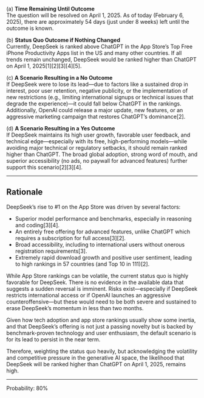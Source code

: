 (a) **Time Remaining Until Outcome**  
The question will be resolved on April 1, 2025. As of today (February 6, 2025), there are approximately 54 days (just under 8 weeks) left until the outcome is known.

(b) **Status Quo Outcome if Nothing Changed**  
Currently, DeepSeek is ranked above ChatGPT in the App Store’s Top Free iPhone Productivity Apps list in the US and many other countries. If all trends remain unchanged, DeepSeek would be ranked higher than ChatGPT on April 1, 2025[1][2][3][4][5].

(c) **A Scenario Resulting in a No Outcome**  
If DeepSeek were to lose its lead—due to factors like a sustained drop in interest, poor user retention, negative publicity, or the implementation of new restrictions (e.g., limiting international signups or technical issues that degrade the experience)—it could fall below ChatGPT in the rankings. Additionally, OpenAI could release a major update, new features, or an aggressive marketing campaign that restores ChatGPT’s dominance[2].

(d) **A Scenario Resulting in a Yes Outcome**  
If DeepSeek maintains its high user growth, favorable user feedback, and technical edge—especially with its free, high-performing models—while avoiding major technical or regulatory setbacks, it should remain ranked higher than ChatGPT. The broad global adoption, strong word of mouth, and superior accessibility (no ads, no paywall for advanced features) further support this scenario[2][3][4].

---

## Rationale

DeepSeek’s rise to #1 on the App Store was driven by several factors:
- Superior model performance and benchmarks, especially in reasoning and coding[3][4].
- An entirely free offering for advanced features, unlike ChatGPT which requires a subscription for full access[3][2].
- Broad accessibility, including to international users without onerous registration requirements[3].
- Extremely rapid download growth and positive user sentiment, leading to high rankings in 57 countries (and Top 10 in 111)[2].

While App Store rankings can be volatile, the current status quo is highly favorable for DeepSeek. There is no evidence in the available data that suggests a sudden reversal is imminent. Risks exist—especially if DeepSeek restricts international access or if OpenAI launches an aggressive counteroffensive—but these would need to be both severe and sustained to erase DeepSeek’s momentum in less than two months. 

Given how tech adoption and app store rankings usually show some inertia, and that DeepSeek’s offering is not just a passing novelty but is backed by benchmark-proven technology and user enthusiasm, the default scenario is for its lead to persist in the near term. 

Therefore, weighting the status quo heavily, but acknowledging the volatility and competitive pressure in the generative AI space, the likelihood that DeepSeek will be ranked higher than ChatGPT on April 1, 2025, remains high.

---

Probability: 80%